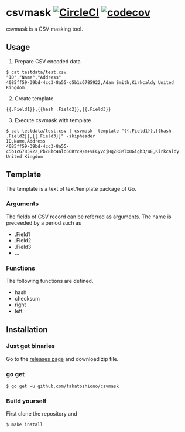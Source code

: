 # csvmask [![CircleCI](https://circleci.com/gh/takatoshiono/csvmask.svg?style=svg)](https://circleci.com/gh/takatoshiono/csvmask) [![codecov](https://codecov.io/gh/takatoshiono/csvmask/branch/master/graph/badge.svg)](https://codecov.io/gh/takatoshiono/csvmask)
csvmask is a CSV masking tool.

## Usage

1. Prepare CSV encoded data

```
$ cat testdata/test.csv
"ID","Name","Address"
4085ff59-39bd-4cc3-8a55-c5b1c6785922,Adam Smith,Kirkcaldy United Kingdom
```

2. Create template

```
{{.Field1}},{{hash .Field2}},{{.Field3}}
```

3. Execute csvmask with template

```
$ cat testdata/test.csv | csvmask -template "{{.Field1}},{{hash .Field2}},{{.Field3}}" -skipheader
ID,Name,Address
4085ff59-39bd-4cc3-8a55-c5b1c6785922,PbZ8hc4alo56RYc9/m+vECyVdjHqZRGMlxUGigh3/uE,Kirkcaldy United Kingdom
```

## Template

The template is a text of text/template package of Go.

### Arguments

The fields of CSV record can be referred as arguments. The name is preceeded by a period such as

- .Field1
- .Field2
- .Field3
- ...

### Functions

The following functions are defined.

- hash
- checksum
- right
- left

## Installation

### Just get binaries

Go to the [releases page](https://github.com/takatoshiono/csvmask/releases) and download zip file.

### go get

```
$ go get -u github.com/takatoshiono/csvmask
```

### Build yourself

First clone the repository and

```
$ make install
```
